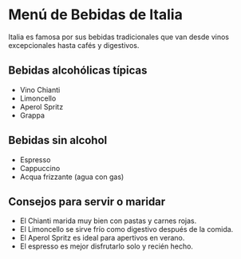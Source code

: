 # Menú de Bebidas de Italia

Italia es famosa por sus bebidas tradicionales que van desde vinos excepcionales hasta cafés y digestivos.

## Bebidas alcohólicas típicas
- Vino Chianti
- Limoncello
- Aperol Spritz
- Grappa

## Bebidas sin alcohol
- Espresso
- Cappuccino
- Acqua frizzante (agua con gas)

## Consejos para servir o maridar
- El Chianti marida muy bien con pastas y carnes rojas.
- El Limoncello se sirve frío como digestivo después de la comida.
- El Aperol Spritz es ideal para apertivos en verano.
- El espresso es mejor disfrutarlo solo y recién hecho.
